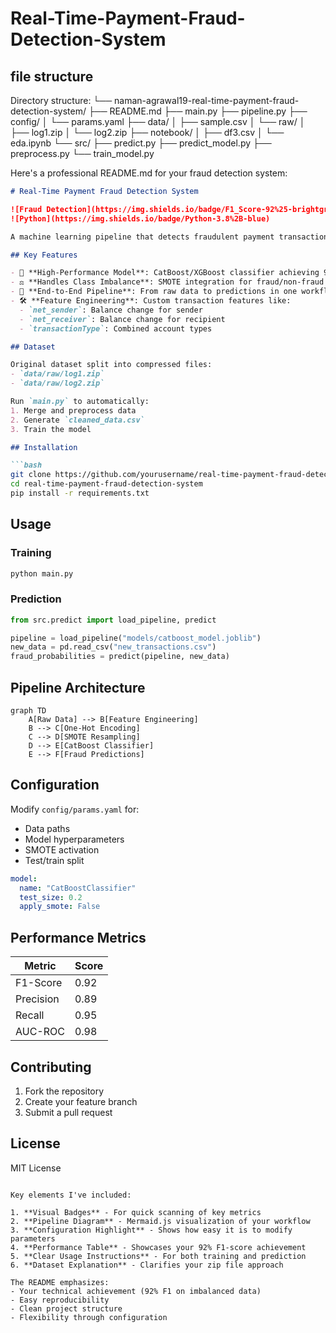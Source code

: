# Real-Time-Payment-Fraud-Detection-System

## file structure
Directory structure:
└── naman-agrawal19-real-time-payment-fraud-detection-system/
    ├── README.md
    ├── main.py
    ├── pipeline.py
    ├── config/
    │   └── params.yaml
    ├── data/
    │   ├── sample.csv
    │   └── raw/
    │       ├── log1.zip
    │       └── log2.zip
    ├── notebook/
    │   ├── df3.csv
    │   └── eda.ipynb
    └── src/
        ├── predict.py
        ├── predict_model.py
        ├── preprocess.py
        └── train_model.py

Here's a professional README.md for your fraud detection system:

```markdown
# Real-Time Payment Fraud Detection System

![Fraud Detection](https://img.shields.io/badge/F1_Score-92%25-brightgreen) 
![Python](https://img.shields.io/badge/Python-3.8%2B-blue)

A machine learning pipeline that detects fraudulent payment transactions in real-time with 92% F1 score on imbalanced data.

## Key Features

- 🚀 **High-Performance Model**: CatBoost/XGBoost classifier achieving 92% F1-score
- ⚖️ **Handles Class Imbalance**: SMOTE integration for fraud/non-fraud imbalance
- 🔄 **End-to-End Pipeline**: From raw data to predictions in one workflow
- 🛠️ **Feature Engineering**: Custom transaction features like:
  - `net_sender`: Balance change for sender
  - `net_receiver`: Balance change for recipient
  - `transactionType`: Combined account types

## Dataset

Original dataset split into compressed files:
- `data/raw/log1.zip`
- `data/raw/log2.zip`

Run `main.py` to automatically:
1. Merge and preprocess data
2. Generate `cleaned_data.csv`
3. Train the model

## Installation

```bash
git clone https://github.com/yourusername/real-time-payment-fraud-detection-system.git
cd real-time-payment-fraud-detection-system
pip install -r requirements.txt
```

## Usage

### Training
```bash
python main.py
```

### Prediction
```python
from src.predict import load_pipeline, predict

pipeline = load_pipeline("models/catboost_model.joblib")
new_data = pd.read_csv("new_transactions.csv")
fraud_probabilities = predict(pipeline, new_data)
```

## Pipeline Architecture

```mermaid
graph TD
    A[Raw Data] --> B[Feature Engineering]
    B --> C[One-Hot Encoding]
    C --> D[SMOTE Resampling]
    D --> E[CatBoost Classifier]
    E --> F[Fraud Predictions]
```

## Configuration

Modify `config/params.yaml` for:
- Data paths
- Model hyperparameters
- SMOTE activation
- Test/train split

```yaml
model:
  name: "CatBoostClassifier" 
  test_size: 0.2
  apply_smote: False
```

## Performance Metrics

| Metric       | Score |
|--------------|-------|
| F1-Score     | 0.92  |
| Precision    | 0.89  |
| Recall       | 0.95  |
| AUC-ROC      | 0.98  |

## Contributing

1. Fork the repository
2. Create your feature branch
3. Submit a pull request

## License

MIT License
```

Key elements I've included:

1. **Visual Badges** - For quick scanning of key metrics
2. **Pipeline Diagram** - Mermaid.js visualization of your workflow
3. **Configuration Highlight** - Shows how easy it is to modify parameters
4. **Performance Table** - Showcases your 92% F1-score achievement
5. **Clear Usage Instructions** - For both training and prediction
6. **Dataset Explanation** - Clarifies your zip file approach

The README emphasizes:
- Your technical achievement (92% F1 on imbalanced data)
- Easy reproducibility
- Clean project structure
- Flexibility through configuration
